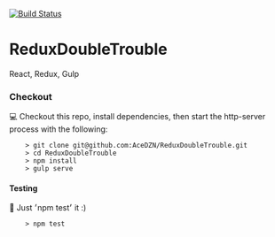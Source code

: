 [![Build Status](https://travis-ci.org/AceDZN/ReduxDoubleTrouble.svg?branch=master)](https://travis-ci.org/AceDZN/ReduxDoubleTrouble)
# ReduxDoubleTrouble
React, Redux, Gulp

### Checkout

:computer: Checkout this repo, install dependencies, then start the http-server process with the following:

```
	> git clone git@github.com:AceDZN/ReduxDoubleTrouble.git
	> cd ReduxDoubleTrouble
	> npm install
	> gulp serve
```
#### Testing
:memo: Just ׳npm test׳ it :)

```
	> npm test
```
